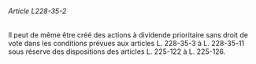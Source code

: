 ###### Article L228-35-2

Il peut de même être créé des actions à dividende prioritaire sans droit de vote dans les conditions prévues aux articles L. 228-35-3 à L. 228-35-11 sous réserve des dispositions des articles L. 225-122 à L. 225-126.

